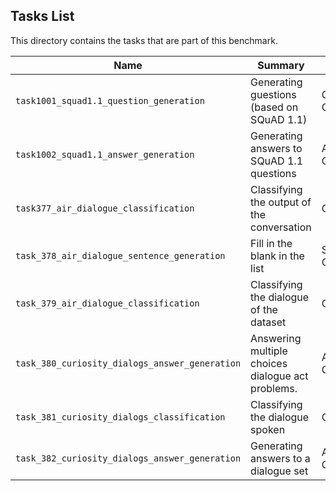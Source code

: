 ## Tasks List

This directory contains the tasks that are part of this benchmark.


Name | Summary | Category
---- | ----------- | --------
`task1001_squad1.1_question_generation` | Generating guestions (based on SQuAD 1.1) | Question Generation
`task1002_squad1.1_answer_generation` | Generating answers to SQuAD 1.1 questions | Answer Generation
`task377_air_dialogue_classification` | Classifying the output of the conversation | Classification
`task_378_air_dialogue_sentence_generation` | Fill in the blank in the list | Sentence Generation
`task_379_air_dialogue_classification` | Classifying the dialogue of the dataset | Classification
`task_380_curiosity_dialogs_answer_generation` | Answering multiple choices dialogue act problems. | Answer Generation
`task_381_curiosity_dialogs_classification` | Classifying the dialogue spoken | Classification
`task_382_curiosity_dialogs_answer_generation` | Generating answers to a dialogue set | Answer Generation